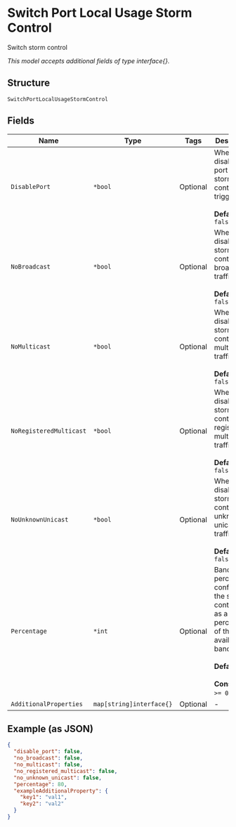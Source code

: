 
# Switch Port Local Usage Storm Control

Switch storm control

*This model accepts additional fields of type interface{}.*

## Structure

`SwitchPortLocalUsageStormControl`

## Fields

| Name | Type | Tags | Description |
|  --- | --- | --- | --- |
| `DisablePort` | `*bool` | Optional | Whether to disable the port when storm control is triggered<br><br>**Default**: `false` |
| `NoBroadcast` | `*bool` | Optional | Whether to disable storm control on broadcast traffic<br><br>**Default**: `false` |
| `NoMulticast` | `*bool` | Optional | Whether to disable storm control on multicast traffic<br><br>**Default**: `false` |
| `NoRegisteredMulticast` | `*bool` | Optional | Whether to disable storm control on registered multicast traffic<br><br>**Default**: `false` |
| `NoUnknownUnicast` | `*bool` | Optional | Whether to disable storm control on unknown unicast traffic<br><br>**Default**: `false` |
| `Percentage` | `*int` | Optional | Bandwidth-percentage, configures the storm control level as a percentage of the available bandwidth<br><br>**Default**: `80`<br><br>**Constraints**: `>= 0`, `<= 100` |
| `AdditionalProperties` | `map[string]interface{}` | Optional | - |

## Example (as JSON)

```json
{
  "disable_port": false,
  "no_broadcast": false,
  "no_multicast": false,
  "no_registered_multicast": false,
  "no_unknown_unicast": false,
  "percentage": 80,
  "exampleAdditionalProperty": {
    "key1": "val1",
    "key2": "val2"
  }
}
```

